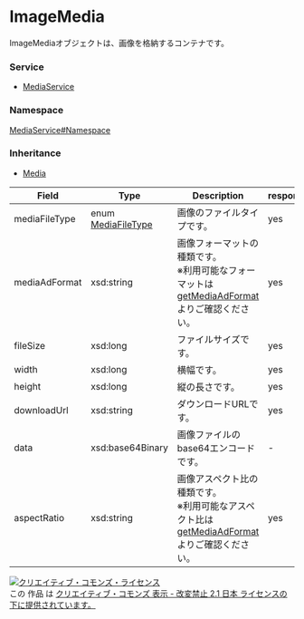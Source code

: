 

# ImageMedia

ImageMediaオブジェクトは、画像を格納するコンテナです。

### Service

+ [MediaService](../../services/MediaService.md)

### Namespace

[MediaService#Namespace](../../services/MediaService.md#namespace)

### Inheritance

+ [Media](./Media.md)

| Field | Type | Description | response | add | set | remove |
| ----- | ---- | ----------- | -------- | --------- | --------- | --------- |
| mediaFileType | enum [MediaFileType](./MediaFileType.md) | 画像のファイルタイプです。 | yes | Ignore | Ignore | Ignore | |
| mediaAdFormat | xsd:string | 画像フォーマットの種類です。<br>※利用可能なフォーマットは[getMediaAdFormat](../../services/DictionaryService.md#getmediaadformat)よりご確認ください。 | yes | Ignore | Ignore | Ignore | |
| fileSize | xsd:long | ファイルサイズです。 | yes | Ignore | Ignore | Ignore | |
| width | xsd:long | 横幅です。 | yes | Ignore | Ignore | Ignore | |
| height | xsd:long | 縦の長さです。 | yes | Ignore | Ignore | Ignore | |
| downloadUrl | xsd:string | ダウンロードURLです。 | yes | Ignore | Ignore | Ignore | |
| data | xsd:base64Binary | 画像ファイルのbase64エンコードです。 | - | Requirement | Ignore | Ignore | |
| aspectRatio | xsd:string | 画像アスペクト比の種類です。<br>※利用可能なアスペクト比は[getMediaAdFormat](../../services/DictionaryService.md#getmediaadformat)よりご確認ください。 | yes | Ignore | Ignore | Ignore | |

<a rel="license" href="http://creativecommons.org/licenses/by-nd/2.1/jp/"><img alt="クリエイティブ・コモンズ・ライセンス" style="border-width:0" src="https://i.creativecommons.org/l/by-nd/2.1/jp/88x31.png" /></a><br />この 作品 は <a rel="license" href="http://creativecommons.org/licenses/by-nd/2.1/jp/">クリエイティブ・コモンズ 表示 - 改変禁止 2.1 日本 ライセンスの下に提供されています。</a>
